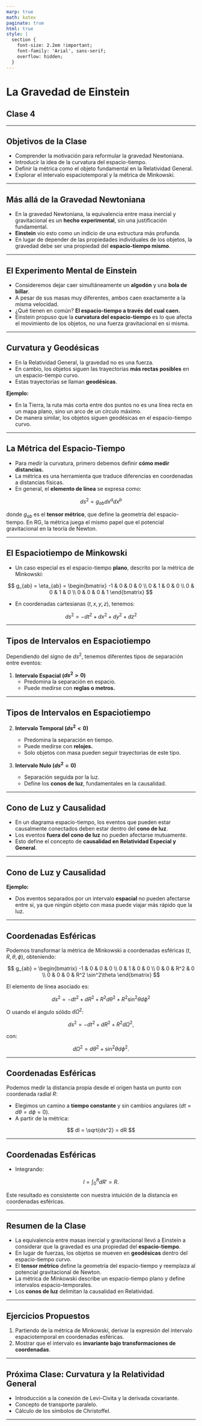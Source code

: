 ```yaml
---
marp: true
math: katex
paginate: true
html: true
style: |
  section {
    font-size: 2.2em !important;
    font-family: 'Arial', sans-serif;
    overflow: hidden;
  }
---
```



# **La Gravedad de Einstein**
## Clase 4

---

## **Objetivos de la Clase**
- Comprender la motivación para reformular la gravedad Newtoniana.
- Introducir la idea de la curvatura del espacio-tiempo.
- Definir la métrica como el objeto fundamental en la Relatividad General.
- Explorar el intervalo espaciotemporal y la métrica de Minkowski.

---

## **Más allá de la Gravedad Newtoniana**

- En la gravedad Newtoniana, la equivalencia entre masa inercial y gravitacional es un **hecho experimental**, sin una justificación fundamental.
- **Einstein** vio esto como un indicio de una estructura más profunda.
- En lugar de depender de las propiedades individuales de los objetos, la gravedad debe ser una propiedad del **espacio-tiempo mismo**.

---

## **El Experimento Mental de Einstein**

- Consideremos dejar caer simultáneamente un **algodón** y una **bola de billar**.
- A pesar de sus masas muy diferentes, ambos caen exactamente a la misma velocidad.
- ¿Qué tienen en común? **El espacio-tiempo a través del cual caen.**
- Einstein propuso que la **curvatura del espacio-tiempo** es lo que afecta el movimiento de los objetos, no una fuerza gravitacional en sí misma.

---

## **Curvatura y Geodésicas**

- En la Relatividad General, la gravedad no es una fuerza.
- En cambio, los objetos siguen las trayectorias **más rectas posibles** en un espacio-tiempo curvo.
- Estas trayectorias se llaman **geodésicas**.

**Ejemplo:**
- En la Tierra, la ruta más corta entre dos puntos no es una línea recta en un mapa plano, sino un arco de un círculo máximo.
- De manera similar, los objetos siguen geodésicas en el espacio-tiempo curvo.

---

## **La Métrica del Espacio-Tiempo**

- Para medir la curvatura, primero debemos definir **cómo medir distancias.**
- La métrica es una herramienta que traduce diferencias en coordenadas a distancias físicas.
- En general, el **elemento de línea** se expresa como:

$$ ds^2 = g_{ab} dx^a dx^b $$

donde $g_{ab}$ es el **tensor métrico**, que define la geometría del espacio-tiempo. En RG, la métrica juega el mismo papel que el potencial gravitacional en la teoría de Newton.

---

## **El Espaciotiempo de Minkowski**

- Un caso especial es el espacio-tiempo **plano**, descrito por la métrica de Minkowski:

$$ g_{ab} = \eta_{ab} = \begin{bmatrix} -1 & 0 & 0 & 0 \\ 0 & 1 & 0 & 0 \\ 0 & 0 & 1 & 0 \\ 0 & 0 & 0 & 1 \end{bmatrix} $$

- En coordenadas cartesianas $(t, x, y, z)$, tenemos:

$$ ds^2 = -dt^2 + dx^2 + dy^2 + dz^2 $$

<!-- - Es la versión relativista del **Teorema de Pitágoras**. -->

---

## **Tipos de Intervalos en Espaciotiempo**

Dependiendo del signo de $ds^2$, tenemos diferentes tipos de separación entre eventos:

1. **Intervalo Espacial ($ds^2 > 0$)**
   - Predomina la separación en espacio.
   - Puede medirse con **reglas o metros.**

---

## **Tipos de Intervalos en Espaciotiempo**

2. **Intervalo Temporal ($ds^2 < 0$)**
   - Predomina la separación en tiempo.
   - Puede medirse con **relojes.**
   - Solo objetos con masa pueden seguir trayectorias de este tipo.

3. **Intervalo Nulo ($ds^2 = 0$)**
   - Separación seguida por la luz.
   - Define los **conos de luz**, fundamentales en la causalidad.

---

## **Cono de Luz y Causalidad**

- En un diagrama espacio-tiempo, los eventos que pueden estar causalmente conectados deben estar dentro del **cono de luz**.
- Los eventos **fuera del cono de luz** no pueden afectarse mutuamente.
- Esto define el concepto de **causalidad en Relatividad Especial y General**.

---

## **Cono de Luz y Causalidad**

**Ejemplo:**
- Dos eventos separados por un intervalo **espacial** no pueden afectarse entre sí, ya que ningún objeto con masa puede viajar más rápido que la luz.

---

## **Coordenadas Esféricas**

Podemos transformar la métrica de Minkowski a coordenadas esféricas $(t, R, \theta, \phi)$, obteniendo:

$$ g_{ab} = \begin{bmatrix} -1 & 0 & 0 & 0 \\ 0 & 1 & 0 & 0 \\ 0 & 0 & R^2 & 0 \\ 0 & 0 & 0 & R^2 \sin^2\theta \end{bmatrix} $$

El elemento de línea asociado es:

$$ ds^2 = -dt^2 + dR^2 + R^2 d\theta^2 + R^2 \sin^2\theta d\phi^2 $$

O usando el ángulo sólido $d\Omega^2$:

$$ ds^2 = -dt^2 + dR^2 + R^2 d\Omega^2, $$

con:

$$ d\Omega^2 = d\theta^2 + \sin^2\theta d\phi^2. $$

---

## **Coordenadas Esféricas**

Podemos medir la distancia propia desde el origen hasta un punto con coordenada radial $R$:

- Elegimos un camino a **tiempo constante** y sin cambios angulares ($dt = d\theta = d\phi = 0$).
- A partir de la métrica:

$$ dl = \sqrt{ds^2} = dR $$

---

## **Coordenadas Esféricas**

- Integrando:

$$ l = \int_0^R dR' = R. $$

Este resultado es consistente con nuestra intuición de la distancia en coordenadas esféricas.


---

## **Resumen de la Clase**

- La equivalencia entre masas inercial y gravitacional llevó a Einstein a considerar que la gravedad es una propiedad del **espacio-tiempo**.
- En lugar de fuerzas, los objetos se mueven en **geodésicas** dentro del espacio-tiempo curvo.
- El **tensor métrico** define la geometría del espacio-tiempo y reemplaza al potencial gravitacional de Newton.
- La métrica de Minkowski describe un espacio-tiempo plano y define intervalos espacio-temporales.
- Los **conos de luz** delimitan la causalidad en Relatividad.

---

## **Ejercicios Propuestos**
1. Partiendo de la métrica de Minkowski, derivar la expresión del intervalo espaciotemporal en coordenadas esféricas.
2. Mostrar que el intervalo es **invariante bajo transformaciones de coordenadas**.

---

## **Próxima Clase: Curvatura y la Relatividad General**

- Introducción a la conexión de Levi-Civita y la derivada covariante.
- Concepto de transporte paralelo.
- Cálculo de los símbolos de Christoffel.

---
